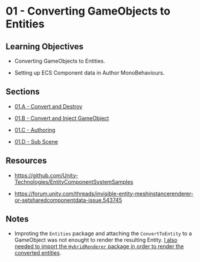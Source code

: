 # 01 - Converting GameObjects to Entities


## Learning Objectives ##

- Converting GameObjects to Entities.

- Setting up ECS Component data in Author MonoBehaviours.


## Sections ##

- [01.A - Convert and Destroy](/01%20-%20Converting%20GameObjects%20to%20Entities/Assets/01.A%20-%20Convert%20and%20Destroy)

- [01.B - Convert and Inject GameObject](/01%20-%20Converting%20GameObjects%20to%20Entities/Assets/01.B%20-%20Convert%20and%20Inject%20GameObject)

- [01.C - Authoring](/01%20-%20Converting%20GameObjects%20to%20Entities/Assets/01.C%20-%20Authoring)

- [01.D - Sub Scene](/01%20-%20Converting%20GameObjects%20to%20Entities/Assets/01.D%20-%20Sub%20Scene)


## Resources ##

- https://github.com/Unity-Technologies/EntityComponentSystemSamples

- https://forum.unity.com/threads/invisible-entity-meshinstancerenderer-or-setsharedcomponentdata-issue.543745


## Notes ##

- Improting the `Entities` package and attaching the `ConvertToEntity` to a GameObject was not enought to render the resulting Entity. [I also needed to import the `HybridRenderer` package in order to render the converted entities](https://forum.unity.com/threads/invisible-entity-meshinstancerenderer-or-setsharedcomponentdata-issue.543745/#post-4447015).

